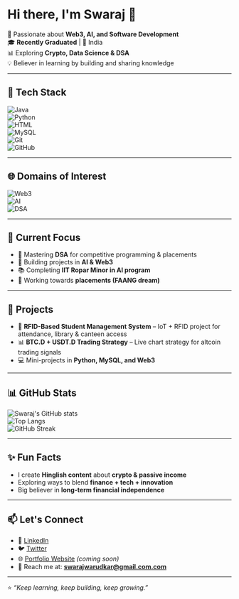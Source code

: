 # Hi there, I'm Swaraj 👋  

🚀 Passionate about **Web3, AI, and Software Development**  
🎓  **Recently Graduated** | 📍 India  
📊 Exploring **Crypto, Data Science & DSA**  
💡 Believer in learning by building and sharing knowledge  

---

## 🔧 Tech Stack  

![Java](https://img.shields.io/badge/Java-ED8B00?style=for-the-badge&logo=openjdk&logoColor=white)  
![Python](https://img.shields.io/badge/Python-3776AB?style=for-the-badge&logo=python&logoColor=white)  
![HTML](https://img.shields.io/badge/HTML5-E34F26?style=for-the-badge&logo=html5&logoColor=white)  
![MySQL](https://img.shields.io/badge/MySQL-4479A1?style=for-the-badge&logo=mysql&logoColor=white)  
![Git](https://img.shields.io/badge/Git-F05032?style=for-the-badge&logo=git&logoColor=white)  
![GitHub](https://img.shields.io/badge/GitHub-181717?style=for-the-badge&logo=github&logoColor=white)  

---

## 🌐 Domains of Interest  

![Web3](https://img.shields.io/badge/Web3-121D33?style=for-the-badge&logo=ethereum&logoColor=white)  
![AI](https://img.shields.io/badge/Artificial%20Intelligence-FF6F00?style=for-the-badge&logo=tensorflow&logoColor=white)  
![DSA](https://img.shields.io/badge/Data%20Structures%20&%20Algorithms-02569B?style=for-the-badge&logo=c&logoColor=white)  

---

## 📌 Current Focus
- 🧠 Mastering **DSA** for competitive programming & placements  
- 🤖 Building projects in **AI & Web3**  
- 📚 Completing **IIT Ropar Minor in AI program**  
- 🎯 Working towards **placements (FAANG dream)**  

---

## 🌱 Projects
- 🔗 **RFID-Based Student Management System** – IoT + RFID project for attendance, library & canteen access  
- 📊 **BTC.D + USDT.D Trading Strategy** – Live chart strategy for altcoin trading signals  
- 💻 Mini-projects in **Python, MySQL, and Web3**  

---

## 📊 GitHub Stats  

![Swaraj's GitHub stats](https://github-readme-stats.vercel.app/api?username=YOUR_GITHUB_USERNAME&show_icons=true&theme=tokyonight)  
![Top Langs](https://github-readme-stats.vercel.app/api/top-langs/?username=YOUR_GITHUB_USERNAME&layout=compact&theme=tokyonight)  
![GitHub Streak](https://github-readme-streak-stats.herokuapp.com/?user=YOUR_GITHUB_USERNAME&theme=tokyonight)  

---

## ✨ Fun Facts
- I create **Hinglish content** about **crypto & passive income**  
- Exploring ways to blend **finance + tech + innovation**  
- Big believer in **long-term financial independence**  

---

## 📫 Let's Connect
- 💼 [LinkedIn]((https://www.linkedin.com/in/swaraj-warudkar-jain-56606821b/))  
- 🐦 [Twitter]((https://x.com/swaraj_warudkar))  
- 🌐 [Portfolio Website](https://github.com/) *(coming soon)*  
- 📧 Reach me at: **swarajwarudkar@gmail.com.com**  

---

⭐️ *“Keep learning, keep building, keep growing.”*  


<!---
Swaraj-90/Swaraj-90 is a ✨ special ✨ repository because its `README.md` (this file) appears on your GitHub profile.
You can click the Preview link to take a look at your changes.
--->
